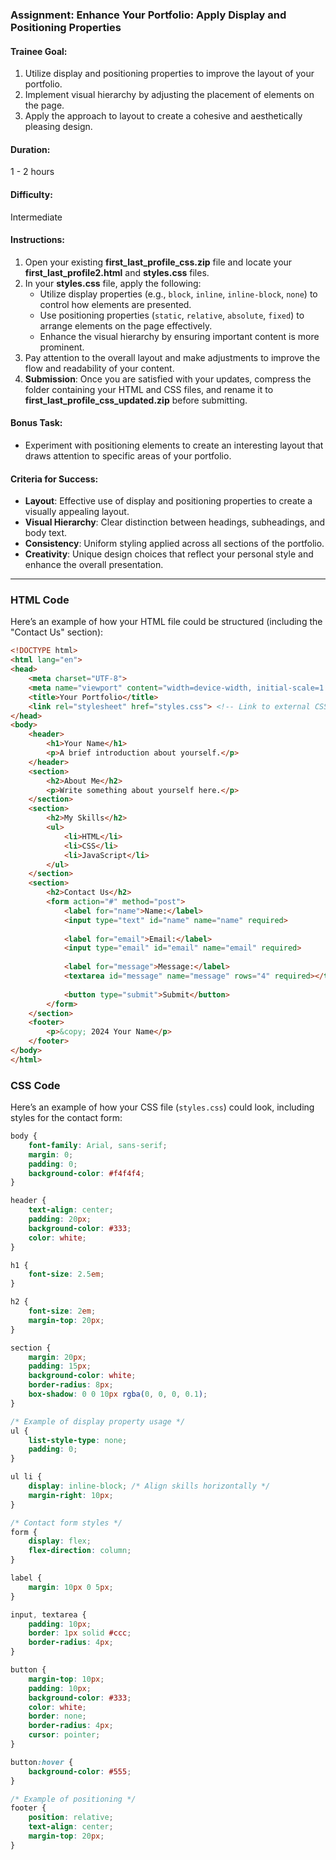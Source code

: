 ### Assignment: Enhance Your Portfolio: Apply Display and Positioning Properties

#### Trainee Goal:
1. Utilize display and positioning properties to improve the layout of your portfolio.
2. Implement visual hierarchy by adjusting the placement of elements on the page.
3. Apply the approach to layout to create a cohesive and aesthetically pleasing design.

#### Duration:
1 - 2 hours

#### Difficulty:
Intermediate

#### Instructions:
1. Open your existing **first_last_profile_css.zip** file and locate your **first_last_profile2.html** and **styles.css** files.
2. In your **styles.css** file, apply the following:
   - Utilize display properties (e.g., `block`, `inline`, `inline-block`, `none`) to control how elements are presented.
   - Use positioning properties (`static`, `relative`, `absolute`, `fixed`) to arrange elements on the page effectively.
   - Enhance the visual hierarchy by ensuring important content is more prominent.
3. Pay attention to the overall layout and make adjustments to improve the flow and readability of your content.
4. **Submission**: Once you are satisfied with your updates, compress the folder containing your HTML and CSS files, and rename it to **first_last_profile_css_updated.zip** before submitting.

#### Bonus Task:
- Experiment with positioning elements to create an interesting layout that draws attention to specific areas of your portfolio.

#### Criteria for Success:
- **Layout**: Effective use of display and positioning properties to create a visually appealing layout.
- **Visual Hierarchy**: Clear distinction between headings, subheadings, and body text.
- **Consistency**: Uniform styling applied across all sections of the portfolio.
- **Creativity**: Unique design choices that reflect your personal style and enhance the overall presentation.

---

### HTML Code

Here’s an example of how your HTML file could be structured (including the "Contact Us" section):

```html
<!DOCTYPE html>
<html lang="en">
<head>
    <meta charset="UTF-8">
    <meta name="viewport" content="width=device-width, initial-scale=1.0">
    <title>Your Portfolio</title>
    <link rel="stylesheet" href="styles.css"> <!-- Link to external CSS -->
</head>
<body>
    <header>
        <h1>Your Name</h1>
        <p>A brief introduction about yourself.</p>
    </header>
    <section>
        <h2>About Me</h2>
        <p>Write something about yourself here.</p>
    </section>
    <section>
        <h2>My Skills</h2>
        <ul>
            <li>HTML</li>
            <li>CSS</li>
            <li>JavaScript</li>
        </ul>
    </section>
    <section>
        <h2>Contact Us</h2>
        <form action="#" method="post">
            <label for="name">Name:</label>
            <input type="text" id="name" name="name" required>
            
            <label for="email">Email:</label>
            <input type="email" id="email" name="email" required>
            
            <label for="message">Message:</label>
            <textarea id="message" name="message" rows="4" required></textarea>
            
            <button type="submit">Submit</button>
        </form>
    </section>
    <footer>
        <p>&copy; 2024 Your Name</p>
    </footer>
</body>
</html>
```

### CSS Code

Here’s an example of how your CSS file (`styles.css`) could look, including styles for the contact form:

```css
body {
    font-family: Arial, sans-serif;
    margin: 0;
    padding: 0;
    background-color: #f4f4f4;
}

header {
    text-align: center;
    padding: 20px;
    background-color: #333;
    color: white;
}

h1 {
    font-size: 2.5em;
}

h2 {
    font-size: 2em;
    margin-top: 20px;
}

section {
    margin: 20px;
    padding: 15px;
    background-color: white;
    border-radius: 8px;
    box-shadow: 0 0 10px rgba(0, 0, 0, 0.1);
}

/* Example of display property usage */
ul {
    list-style-type: none;
    padding: 0;
}

ul li {
    display: inline-block; /* Align skills horizontally */
    margin-right: 10px;
}

/* Contact form styles */
form {
    display: flex;
    flex-direction: column;
}

label {
    margin: 10px 0 5px;
}

input, textarea {
    padding: 10px;
    border: 1px solid #ccc;
    border-radius: 4px;
}

button {
    margin-top: 10px;
    padding: 10px;
    background-color: #333;
    color: white;
    border: none;
    border-radius: 4px;
    cursor: pointer;
}

button:hover {
    background-color: #555;
}

/* Example of positioning */
footer {
    position: relative;
    text-align: center;
    margin-top: 20px;
}
```
